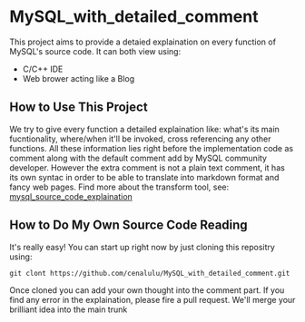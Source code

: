 # MySQL_with_detailed_comment
This project aims to provide a detaied explaination on every function of MySQL's source code. 
It can both view using:

- C/C++ IDE 
- Web brower acting like a Blog 

## How to Use This Project

We try to give every function a detailed explaination like: what's its main fucntionality, where/when it'll be invoked, cross referencing any other functions. All these information lies right before the implementation code as comment along with the default comment add by MySQL community developer. However the extra comment is not a plain text comment, it has its own syntac in order to be able to translate into markdown format and fancy web pages. Find more about the transform tool, see: [mysql_source_code_explaination](https://github.com/cenalulu/mysql_source_code_explaination)


## How to Do My Own Source Code Reading

It's really easy! You can start up right now by just cloning this repositry using: 

``` shell
git clont https://github.com/cenalulu/MySQL_with_detailed_comment.git
```

Once cloned you can add your own thought into the comment part. If you find any error in the explaination, please fire a pull request. We'll merge your brilliant idea into the main trunk


